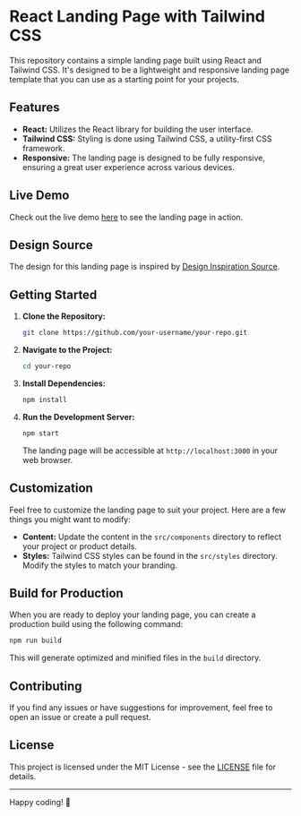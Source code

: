 # React Landing Page with Tailwind CSS

This repository contains a simple landing page built using React and Tailwind CSS. It's designed to be a lightweight and responsive landing page template that you can use as a starting point for your projects.

## Features

- **React:** Utilizes the React library for building the user interface.
- **Tailwind CSS:** Styling is done using Tailwind CSS, a utility-first CSS framework.
- **Responsive:** The landing page is designed to be fully responsive, ensuring a great user experience across various devices.

## Live Demo

Check out the live demo [here]([#](https://nexcent-landing.pages.dev/)) to see the landing page in action.

## Design Source

The design for this landing page is inspired by [Design Inspiration Source](https://www.figma.com/community/file/1222060007934600841/responsive-landing-page-design-website-home-page-design-agency-website-ui-design#). 

## Getting Started

1. **Clone the Repository:**
   ```bash
   git clone https://github.com/your-username/your-repo.git
   ```

2. **Navigate to the Project:**
   ```bash
   cd your-repo
   ```

3. **Install Dependencies:**
   ```bash
   npm install
   ```

4. **Run the Development Server:**
   ```bash
   npm start
   ```

   The landing page will be accessible at `http://localhost:3000` in your web browser.

## Customization

Feel free to customize the landing page to suit your project. Here are a few things you might want to modify:

- **Content:** Update the content in the `src/components` directory to reflect your project or product details.
- **Styles:** Tailwind CSS styles can be found in the `src/styles` directory. Modify the styles to match your branding.

## Build for Production

When you are ready to deploy your landing page, you can create a production build using the following command:

```bash
npm run build
```

This will generate optimized and minified files in the `build` directory.

## Contributing

If you find any issues or have suggestions for improvement, feel free to open an issue or create a pull request.

## License

This project is licensed under the MIT License - see the [LICENSE](LICENSE) file for details.

---

Happy coding! 🚀
